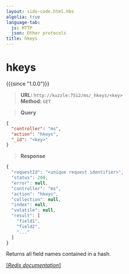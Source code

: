 ```yaml
---
layout: side-code.html.hbs
algolia: true
language-tab:
  js: HTTP
  json: Other protocols
title: hkeys
---
```


# hkeys

{{{since "1.0.0"}}}



<blockquote class="js">
<p>
<b>URL:</b> <code>http://kuzzle:7512/ms/_hkeys/&lt;key&gt;</code>  
<br><b>Method:</b> <code>GET</code>
</p>
</blockquote>

<blockquote class="json">
<p>
<b>Query</b>
</p>
</blockquote>


```json
{
  "controller": "ms",
  "action": "hkeys",
  "_id": "<key>"
}
```

>**Response**

```javascript
{
  "requestId": "<unique request identifier>",
  "status": 200,
  "error": null,
  "controller": "ms",
  "action": "hkeys",
  "collection": null,
  "index": null,
  "volatile": null,
  "result": [
    "field1",
    "field2",
    "..."
  ]
}
```

Returns all field names contained in a hash.

[[_Redis documentation_]](https://redis.io/commands/hkeys)
